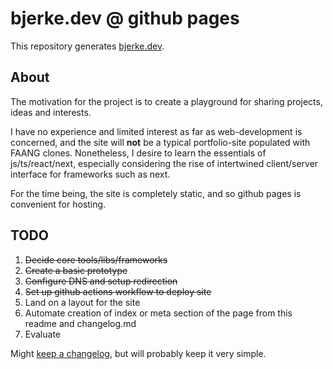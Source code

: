 # bjerke.dev @ github pages
This repository generates [bjerke.dev](https://bjerke.dev).

## About
The motivation for the project is to create a playground for sharing projects, ideas and interests.  

I have no experience and limited interest as far as web-development is concerned, and the site will __not__ be a typical portfolio-site populated with FAANG clones. Nonetheless, I desire to learn the essentials of js/ts/react/next, especially considering the rise of intertwined client/server interface for frameworks such as next.

For the time being, the site is completely static, and so github pages is convenient for hosting.

## TODO
1. ~~Decide core tools/libs/frameworks~~
2. ~~Create a basic prototype~~
3. ~~Configure DNS and setup redirection~~
4. ~~Set up github actions workflow to deploy site~~
5. Land on a layout for the site
6. Automate creation of index or meta section of the page from this readme and changelog.md
7. Evaluate 


Might [keep a changelog](https://keepachangelog.com), but will probably keep it very simple.
